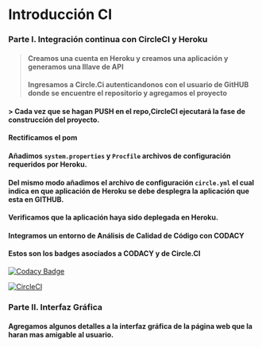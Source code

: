 # Introducción CI

### Parte I. Integración continua con CircleCI y Heroku 
> #### Creamos una cuenta en Heroku y creamos una aplicación y generamos una lllave de API
> #### Ingresamos a Circle.Ci autenticandonos con el usuario de GitHUB donde se encuentre el repositorio y agregamos el proyecto
#### > Cada vez que se hagan PUSH en el repo,CircleCI ejecutará la fase de construcción del proyecto. 
#### Rectificamos el pom
#### Añadimos ```system.properties``` y ```Procfile``` archivos de configuración requeridos por Heroku.
#### Del mismo modo añadimos el archivo de configuración ```circle.yml``` el cual indica en que aplicación de Heroku se debe desplegra la aplicación que esta en GITHUB.
#### Verificamos que la aplicación haya sido deplegada en Heroku.
#### Integramos un entorno de Análisis de Calidad de Código con CODACY
#### Estos son los badges asociados a CODACY y de Circle.CI
[![Codacy Badge](https://api.codacy.com/project/badge/Grade/d31f0b7b8e434fa7b1ea7853e3c7ef86)](https://www.codacy.com/manual/santiagolaiton2700/CVDS-02-LAB-06?utm_source=github.com&amp;utm_medium=referral&amp;utm_content=santiagolaiton2700/CVDS-02-LAB-06&amp;utm_campaign=Badge_Grade)

[![CircleCI](https://circleci.com/gh/santiagolaiton2700/CVDS-02-LAB-06.svg?style=svg)](https://circleci.com/gh/santiagolaiton2700/CVDS-02-LAB-06)
### Parte II. Interfaz Gráfica
#### Agregamos algunos detalles a la interfaz gráfica de la página web que la haran mas amigable al usuario.
